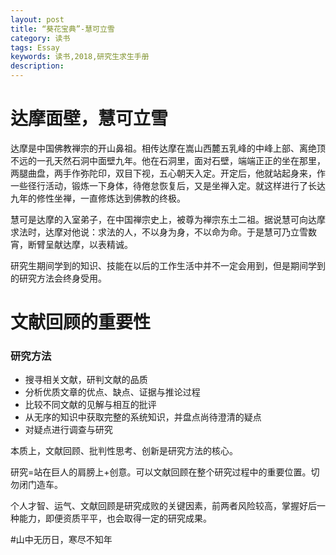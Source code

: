 ```yaml
--- 
layout: post
title: “葵花宝典”-慧可立雪
category: 读书
tags: Essay
keywords: 读书,2018,研究生求生手册
description: 
--- 
```


# 达摩面壁，慧可立雪

达摩是中国佛教禅宗的开山鼻祖。相传达摩在嵩山西麓五乳峰的中峰上部、离绝顶不远的一孔天然石洞中面壁九年。他在石洞里，面对石壁，端端正正的坐在那里，两腿曲盘，两手作弥陀印，双目下视，五心朝天入定。开定后，他就站起身来，作一些径行活动，锻炼一下身体，待倦怠恢复后，又是坐禅入定。就这样进行了长达九年的修性坐禅，一直修炼达到佛教的终极。

慧可是达摩的入室弟子，在中国禅宗史上，被尊为禅宗东土二祖。据说慧可向达摩求法时，达摩对他说：求法的人，不以身为身，不以命为命。于是慧可乃立雪数宵，断臂呈献达摩，以表精诚。

研究生期间学到的知识、技能在以后的工作生活中并不一定会用到，但是期间学到的研究方法会终身受用。

# 文献回顾的重要性

### 研究方法

- 搜寻相关文献，研判文献的品质
- 分析优质文章的优点、缺点、证据与推论过程
- 比较不同文献的见解与相互的批评
- 从无序的知识中获取完整的系统知识，并盘点尚待澄清的疑点
- 对疑点进行调查与研究

本质上，文献回顾、批判性思考、创新是研究方法的核心。

研究=站在巨人的肩膀上+创意。可以文献回顾在整个研究过程中的重要位置。切勿闭门造车。

个人才智、运气、文献回顾是研究成败的关键因素，前两者风险较高，掌握好后一种能力，即便资质平平，也会取得一定的研究成果。



#山中无历日，寒尽不知年